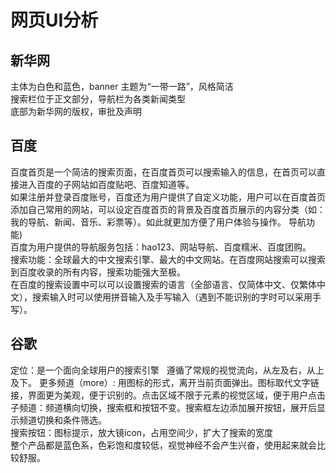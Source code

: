 # 网页UI分析
## 新华网
主体为白色和蓝色，banner 主题为“一带一路”，风格简洁  
搜索栏位于正文部分，导航栏为各类新闻类型  
底部为新华网的版权，审批及声明
## 百度
百度首页是一个简洁的搜索页面，在百度首页可以搜索输入的信息，在首页可以直接进入百度的子网站如百度贴吧、百度知道等。  
如果注册并登录百度账号，百度还为用户提供了自定义功能，用户可以在百度首页添加自己常用的网站，可以设定百度首页的背景及百度首页展示的内容分类（如：我的导航、新闻、音乐、彩票等）。如此就更加方便了用户体验与操作。
导航功能)  
百度为用户提供的导航服务包括：hao123、网站导航、百度糯米、百度团购。  
搜索功能：全球最大的中文搜索引擎、最大的中文网站。在百度网站搜索可以搜索到百度收录的所有内容，搜索功能强大至极。  
在百度的搜索设置中可以可以设置搜索的语言（全部语言、仅简体中文、仅繁体中文），搜索输入时可以使用拼音输入及手写输入（遇到不能识别的字时可以采用手写）。
## 谷歌
定位：是一个面向全球用户的搜索引擎    
遵循了常规的视觉流向，从左及右，从上及下。
 更多频道（more）: 用图标的形式，离开当前页面弹出。图标取代文字链接，界面更为美观，便于识别的。点击区域不限于元素的视觉区域，便于用户点击  
子频道：频道横向切换，搜索框和按钮不变。搜索框左边添加展开按钮，展开后显示频道切换和条件筛选。   
搜索按钮：图标提示，放大镜icon，占用空间少，扩大了搜索的宽度  
整个产品都是蓝色系，色彩饱和度较低，视觉神经不会产生兴奋，使用起来就会比较舒服。  
